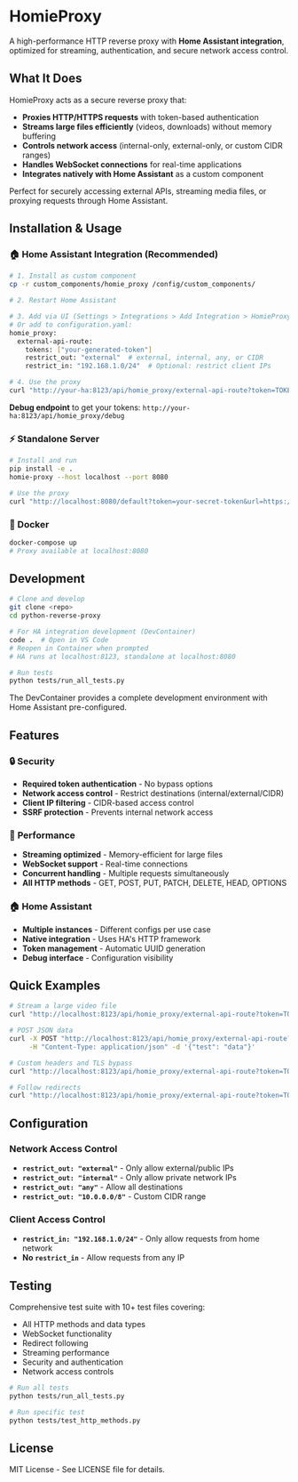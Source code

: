 # HomieProxy

A high-performance HTTP reverse proxy with **Home Assistant integration**, optimized for streaming, authentication, and secure network access control.

## What It Does

HomieProxy acts as a secure reverse proxy that:
- **Proxies HTTP/HTTPS requests** with token-based authentication
- **Streams large files efficiently** (videos, downloads) without memory buffering
- **Controls network access** (internal-only, external-only, or custom CIDR ranges)
- **Handles WebSocket connections** for real-time applications
- **Integrates natively with Home Assistant** as a custom component

Perfect for securely accessing external APIs, streaming media files, or proxying requests through Home Assistant.

## Installation & Usage

### 🏠 Home Assistant Integration (Recommended)

```bash
# 1. Install as custom component
cp -r custom_components/homie_proxy /config/custom_components/

# 2. Restart Home Assistant

# 3. Add via UI (Settings > Integrations > Add Integration > HomieProxy)
# Or add to configuration.yaml:
homie_proxy:
  external-api-route:
    tokens: ["your-generated-token"]
    restrict_out: "external"  # external, internal, any, or CIDR
    restrict_in: "192.168.1.0/24"  # Optional: restrict client IPs

# 4. Use the proxy
curl "http://your-ha:8123/api/homie_proxy/external-api-route?token=TOKEN&url=https://httpbin.org/get"
```

**Debug endpoint** to get your tokens: `http://your-ha:8123/api/homie_proxy/debug`

### ⚡ Standalone Server

```bash
# Install and run
pip install -e .
homie-proxy --host localhost --port 8080

# Use the proxy
curl "http://localhost:8080/default?token=your-secret-token&url=https://httpbin.org/get"
```

### 🐳 Docker

```bash
docker-compose up
# Proxy available at localhost:8080
```

## Development

```bash
# Clone and develop
git clone <repo>
cd python-reverse-proxy

# For HA integration development (DevContainer)
code .  # Open in VS Code
# Reopen in Container when prompted
# HA runs at localhost:8123, standalone at localhost:8080

# Run tests
python tests/run_all_tests.py
```

The DevContainer provides a complete development environment with Home Assistant pre-configured.

## Features

### 🔒 **Security**
- **Required token authentication** - No bypass options
- **Network access control** - Restrict destinations (internal/external/CIDR)
- **Client IP filtering** - CIDR-based access control
- **SSRF protection** - Prevents internal network access

### 🚀 **Performance** 
- **Streaming optimized** - Memory-efficient for large files
- **WebSocket support** - Real-time connections
- **Concurrent handling** - Multiple requests simultaneously
- **All HTTP methods** - GET, POST, PUT, PATCH, DELETE, HEAD, OPTIONS

### 🏠 **Home Assistant**
- **Multiple instances** - Different configs per use case
- **Native integration** - Uses HA's HTTP framework
- **Token management** - Automatic UUID generation
- **Debug interface** - Configuration visibility

## Quick Examples

```bash
# Stream a large video file
curl "http://localhost:8123/api/homie_proxy/external-api-route?token=TOKEN&url=https://example.com/video.mp4" -o video.mp4

# POST JSON data
curl -X POST "http://localhost:8123/api/homie_proxy/external-api-route?token=TOKEN&url=https://httpbin.org/post" \
     -H "Content-Type: application/json" -d '{"test": "data"}'

# Custom headers and TLS bypass
curl "http://localhost:8123/api/homie_proxy/external-api-route?token=TOKEN&url=https://self-signed.example.com&skip_tls_checks=all&request_headers%5BUser-Agent%5D=CustomBot"

# Follow redirects
curl "http://localhost:8123/api/homie_proxy/external-api-route?token=TOKEN&url=https://httpbin.org/redirect/3&follow_redirects=true"
```

## Configuration

### Network Access Control
- **`restrict_out: "external"`** - Only allow external/public IPs
- **`restrict_out: "internal"`** - Only allow private network IPs  
- **`restrict_out: "any"`** - Allow all destinations
- **`restrict_out: "10.0.0.0/8"`** - Custom CIDR range

### Client Access Control  
- **`restrict_in: "192.168.1.0/24"`** - Only allow requests from home network
- **No `restrict_in`** - Allow requests from any IP

## Testing

Comprehensive test suite with 10+ test files covering:
- All HTTP methods and data types
- WebSocket functionality  
- Redirect following
- Streaming performance
- Security and authentication
- Network access controls

```bash
# Run all tests
python tests/run_all_tests.py

# Run specific test
python tests/test_http_methods.py
```

## License

MIT License - See LICENSE file for details.